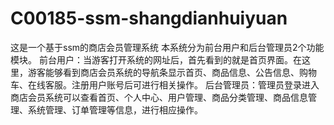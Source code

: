 # C00185-ssm-shangdianhuiyuan
这是一个基于ssm的商店会员管理系统 本系统分为前台用户和后台管理员2个功能模块。 前台用户：当游客打开系统的网址后，首先看到的就是首页界面。在这里，游客能够看到商店会员系统的导航条显示首页、商品信息、公告信息、购物车、在线客服。注册用户账号后可进行相关操作。 后台管理员：管理员登录进入商店会员系统可以查看首页、个人中心、用户管理、商品分类管理、商品信息管理、系统管理、订单管理等信息，进行相应操作。
